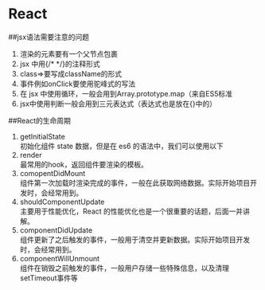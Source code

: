 # React

##jsx语法需要注意的问题
1. 渲染的元素要有一个父节点包裹
2. jsx 中用{/* */}的注释形式
3. class=>要写成className的形式
4. 事件例如onClick要使用驼峰式的写法
5. 在 jsx 中使用循环，一般会用到Array.prototype.map（来自ES5标准
6. jsx中使用判断一般会用到三元表达式（表达式也是放在{}中的）

##React的生命周期
1. getInitialState   
初始化组件 state 数据，但是在 es6 的语法中，我们可以使用以下
2. render   
最常用的hook，返回组件要渲染的模板。
3. comopentDidMount   
组件第一次加载时渲染完成的事件，一般在此获取网络数据。实际开始项目开发时，会经常用到。
4. shouldComponentUpdate    
主要用于性能优化，React 的性能优化也是一个很重要的话题，后面一并讲解。
5. componentDidUpdate    
组件更新了之后触发的事件，一般用于清空并更新数据。实际开始项目开发时，会经常用到。
6. componentWillUnmount    
组件在销毁之前触发的事件，一般用户存储一些特殊信息，以及清理setTimeout事件等
